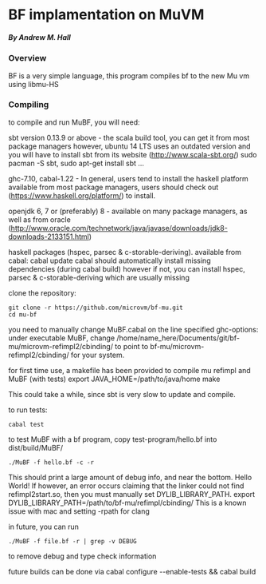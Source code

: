 # BF implamentation on MuVM
##### By Andrew M. Hall

### Overview
BF is a very simple language, this program compiles bf to the new Mu vm using libmu-HS

### Compiling

to compile and run MuBF, you will need:

sbt version 0.13.9 or above - the scala build tool, you can get it from most package managers however, ubuntu 14 LTS uses an outdated version and you will have to install sbt from its website (http://www.scala-sbt.org/)
sudo pacman -S sbt, sudo apt-get install sbt ...

ghc-7.10, cabal-1.22 - In general, users tend to install the haskell platform available from most package managers, users should check out (https://www.haskell.org/platform/) to install.

openjdk 6, 7 or (preferably) 8 - available on many package managers, as well as from oracle (http://www.oracle.com/technetwork/java/javase/downloads/jdk8-downloads-2133151.html)

haskell packages (hspec, parsec & c-storable-deriving). available from cabal:
cabal update
cabal should automatically install missing dependencies (during cabal build) however if not,
you can install hspec, parsec & c-storable-deriving which are usually missing

clone the repository:
```
git clone -r https://github.com/microvm/bf-mu.git
cd mu-bf
```
you need to manually change MuBF.cabal on the line specified ghc-options: under executable MuBF, change /home/name_here/Documents/git/bf-mu/microvm-refimpl2/cbinding/ to point to bf-mu/microvm-refimpl2/cbinding/ for your system.

for first time use, a makefile has been provided to compile mu refimpl and MuBF (with tests)
export JAVA_HOME=/path/to/java/home
make

This could take a while, since sbt is very slow to update and compile.

to run tests:
```
cabal test
```
to test MuBF with a bf program, copy test-program/hello.bf into dist/build/MuBF/
```
./MuBF -f hello.bf -c -r
```
This should print a large amount of debug info, and near the bottom. Hello World!
If however, an error occurs claiming that the linker could not find refimpl2start.so, then you must manually set DYLIB_LIBRARY_PATH.
export DYLIB_LIBRARY_PATH=/path/to/bf-mu/refimpl/cbinding/
This is a known issue with mac and setting -rpath for clang 

in future, you can run
```
./MuBF -f file.bf -r | grep -v DEBUG
```
to remove debug and type check information

future builds can be done via
cabal configure --enable-tests && cabal build

